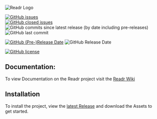 ![Readr Logo](https://media.githubusercontent.com/media/Techie09/readr/master/Assets/Readr_logo_200x200.png)  

[![GitHub issues](https://img.shields.io/github/issues-raw/Techie09/Readr)](https://github.com/Techie09/readr/issues)  
[![GitHub closed issues](https://img.shields.io/github/issues-closed-raw/Techie09/Readr?color=green)](https://github.com/Techie09/readr/issues)  
![GitHub commits since latest release (by date including pre-releases)](https://img.shields.io/github/commits-since/Techie09/Readr/0.0.1.0alpha/master?include_prereleases)  
![GitHub last commit](https://img.shields.io/github/last-commit/Techie09/Readr)  

[![GitHub (Pre-)Release Date](https://img.shields.io/github/release-date-pre/Techie09/Readr?label=Pre-Release)](https://github.com/Techie09/readr/releases)
![GitHub Release Date](https://img.shields.io/github/release-date/techie09/Readr)  

[![GitHub license](https://img.shields.io/github/license/Techie09/readr)](https://github.com/Techie09/readr/blob/master/LICENSE)  

## Documentation:
To view Documentation on the Readr project visit the [Readr Wiki](https://github.com/Techie09/readr/wiki)

## Installation
To install the project, view the [latest Release](https://github.com/Techie09/readr/releases) and download the Assets to get started.
